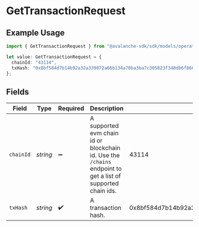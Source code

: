 # GetTransactionRequest

## Example Usage

```typescript
import { GetTransactionRequest } from "@avalanche-sdk/sdk/models/operations";

let value: GetTransactionRequest = {
  chainId: "43114",
  txHash: "0x8bf584d7b14b92a32a339872a66b134a70ba3ba7c305823f348db6f860253f45",
};
```

## Fields

| Field                                                                                                       | Type                                                                                                        | Required                                                                                                    | Description                                                                                                 | Example                                                                                                     |
| ----------------------------------------------------------------------------------------------------------- | ----------------------------------------------------------------------------------------------------------- | ----------------------------------------------------------------------------------------------------------- | ----------------------------------------------------------------------------------------------------------- | ----------------------------------------------------------------------------------------------------------- |
| `chainId`                                                                                                   | *string*                                                                                                    | :heavy_minus_sign:                                                                                          | A supported evm chain id or blockchain id. Use the `/chains` endpoint to get a list of supported chain ids. | 43114                                                                                                       |
| `txHash`                                                                                                    | *string*                                                                                                    | :heavy_check_mark:                                                                                          | A transaction hash.                                                                                         | 0x8bf584d7b14b92a32a339872a66b134a70ba3ba7c305823f348db6f860253f45                                          |